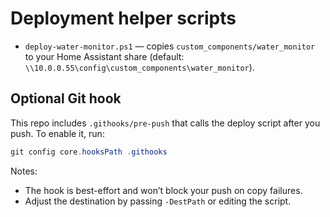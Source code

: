 # Deployment helper scripts

- `deploy-water-monitor.ps1` — copies `custom_components/water_monitor` to your Home Assistant share (default: `\\10.0.0.55\config\custom_components\water_monitor`).

## Optional Git hook

This repo includes `.githooks/pre-push` that calls the deploy script after you push. To enable it, run:

```powershell
git config core.hooksPath .githooks
```

Notes:

- The hook is best-effort and won’t block your push on copy failures.
- Adjust the destination by passing `-DestPath` or editing the script.

